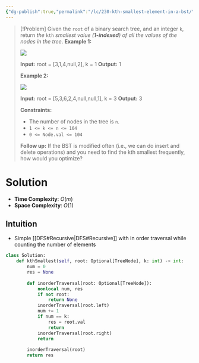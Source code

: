```yaml
---
{"dg-publish":true,"permalink":"/lc/230-kth-smallest-element-in-a-bst/","tags":["tree","binaryTree","bst","dfs"]}
---
```


>[!Problem]
>Given the `root` of a binary search tree, and an integer `k`, return _the_ `kth` _smallest value (**1-indexed**) of all the values of the nodes in the tree_.
> **Example 1:**
> 
> ![](https://assets.leetcode.com/uploads/2021/01/28/kthtree1.jpg)
> 
> **Input:** root = [3,1,4,null,2], k = 1
> **Output:** 1
> 
> **Example 2:**
> 
> ![](https://assets.leetcode.com/uploads/2021/01/28/kthtree2.jpg)
> 
> **Input:** root = [5,3,6,2,4,null,null,1], k = 3
> **Output:** 3
> 
> **Constraints:**
> 
> - The number of nodes in the tree is `n`.
> - `1 <= k <= n <= 104`
> - `0 <= Node.val <= 104`
> 
> **Follow up:** If the BST is modified often (i.e., we can do insert and delete operations) and you need to find the kth smallest frequently, how would you optimize?

# Solution
- **Time Complexity**: $O(m)$
- **Space Complexity**: $O(1)$

## Intuition
- Simple [[DFS#Recursive\|DFS#Recursive]] with in order traversal while counting the number of elements  

```python
class Solution:
    def kthSmallest(self, root: Optional[TreeNode], k: int) -> int:
        num = 0
        res = None
        
        def inorderTraversal(root: Optional[TreeNode]):
            nonlocal num, res
            if not root:
                return None
            inorderTraversal(root.left)
            num += 1
            if num == k:
                res = root.val
                return
            inorderTraversal(root.right)
            return
        
        inorderTraversal(root)
        return res
```